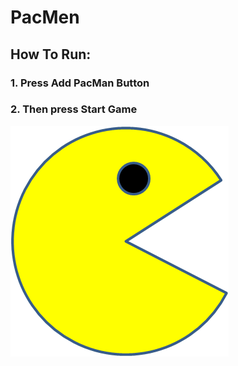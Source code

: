 # PacMen
## How To Run: 
### 1. Press Add PacMan Button
### 2. Then press Start Game
<img src="PacMan1.png">
